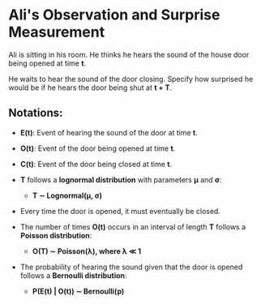 # Ali's Observation and Surprise Measurement  

Ali is sitting in his room. He thinks he hears the sound of the house door being opened at time **t**.  

He waits to hear the sound of the door closing. Specify how surprised he would be if he hears the door being shut at **t + T**.  

## Notations:  

- **E(t)**: Event of hearing the sound of the door at time **t**.  
- **O(t)**: Event of the door being opened at time **t**.  
- **C(t)**: Event of the door being closed at time **t**.  

- **T** follows a **lognormal distribution** with parameters **μ** and **σ**:  
  - **T ∼ Lognormal(μ, σ)**  

- Every time the door is opened, it must eventually be closed.  

- The number of times **O(t)** occurs in an interval of length **T** follows a **Poisson distribution**:  
  - **O(T) ∼ Poisson(λ), where λ ≪ 1**  

- The probability of hearing the sound given that the door is opened follows a **Bernoulli distribution**:  
  - **P(E(t) | O(t)) ∼ Bernoulli(p)**  
